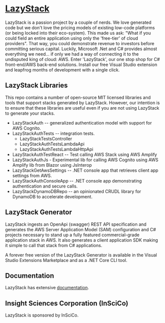 # <a href="https://lazystack.io">LazyStack</a>
LazyStack is a passion project by a couple of nerds. We love generated code 
but we don't love the pricing models of existing low-code platforms 
(or being locked into their eco-system). This made us ask: "What if you 
could field an entire application using only the 'free-tier' of cloud 
providers". That way, you could demonstrate revenue to investors before
 committing serious capital. Luckily, Microsoft .Net and C# provides 
almost everything we need... if only we had a way of connecting it to
 the undisputed king of cloud: AWS. Enter 'LazyStack', our one stop shop
 for C# front-end/AWS back-end solutions. Install our free Visual Studio 
extension and leapfrog months of development with a single click.
## LazyStack Libraries
This repo contains a number of open-source MIT licensed libraries and tools that 
support stacks generated by LazyStack.  However, our intention is to ensure that 
these libraries are useful even if you are not using LazyStack to generate your stacks.

- LazyStackAuth -- generalized authentication model with support for AWS Cognito.
- LazyStackAuthTests -- integration tests.
	- LazyStackTestsController
	- LazyStackAuthTestsLambdaApi
	- LazyStackAuthTestsLambdaHttpApi 
- LazyStackAuthTestReact -- Test calling AWS Stack using AWS Amplify
- LazyStackAuthJs - Experimental lib for calling AWS Cognito using AWS Amplify lib from Blazor using JsInterop
- LazyStackGetAwsSettings -- .NET console app that retrieves client app settings from AWS.
- LazyStackAuthConsoleApp -- .NET console app demonstrating authentication and secure calls.
- LazyStackDynamoDBRepo -- an opinionated CRUDL library for DynamoDB to accelerate development.

## LazyStack Generator
LazyStack ingests an OpenApi (swagger) REST API specification and generates the AWS Server Application Model (SAM) 
configuration and C# projects necessary to stand up a fully featured commercial-grade application stack in AWS. 
It also generates a client application SDK making it simple to call that stack from C# applications.

A forever free version of the LazyStack Generator is available in the Visual Studio Extensions Marketplace and as a 
.NET Core CLI tool.

## Documentation
LazyStack has extensive <a href="https://lazystack.io">documentation</a>. 

## Insight Sciences Corporation (InSciCo)
LazyStack is sponsored by InSciCo.